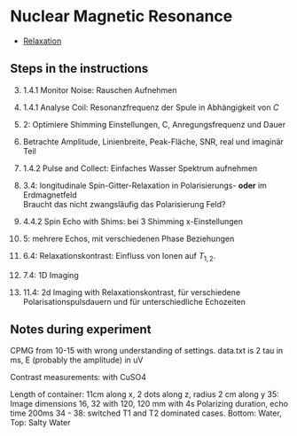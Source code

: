 # Nuclear Magnetic Resonance
- [Relaxation](https://en.wikipedia.org/wiki/Relaxation_(NMR))


## Steps in the instructions

3. 1.4.1 Monitor Noise: Rauschen Aufnehmen
4. 1.4.1 Analyse Coil: Resonanzfrequenz der Spule in Abhängigkeit von $C$
5. 2: Optimiere Shimming Einstellungen, C, Anregungsfrequenz und Dauer
7. Betrachte Amplitude, Linienbreite, Peak-Fläche, SNR, real und imaginär Teil
2. 1.4.2 Pulse and Collect: Einfaches Wasser Spektrum aufnehmen

8. 3.4: longitudinale Spin-Gitter-Relaxation in Polarisierungs- **oder** im Erdmagnetfeld\
   Braucht das nicht zwangsläufig das Polarisierung Feld?

9. 4.4.2 Spin Echo with Shims: bei 3 Shimming x-Einstellungen

10. 5: mehrere Echos, mit verschiedenen Phase Beziehungen

11. 6.4: Relaxationskontrast: Einfluss von Ionen auf $T_{1,2}$.

12. 7.4: 1D Imaging

13. 11.4: 2d Imaging with Relaxationskontrast, für verschiedene Polarisationspulsdauern und für unterschiedliche Echozeiten

## Notes during experiment
CPMG from 10-15 with wrong understanding of settings.
data.txt is 2 tau in ms, E (probably the amplitude) in uV

Contrast measurements: with CuSO4

Length of container: 11cm along x, 2 dots along z, radius 2 cm along y
35: Image dimensions 16, 32 with 120, 120 mm with 4s Polarizing duration, echo time 200ms
34 - 38: switched T1 and T2 dominated cases.
Bottom:  Water, Top: Salty Water 